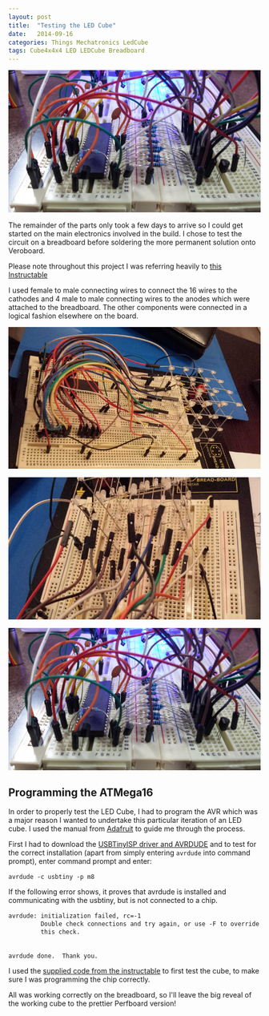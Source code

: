```yaml
---
layout: post
title:  "Testing the LED Cube"
date:   2014-09-16
categories: Things Mechatronics LedCube
tags: Cube4x4x4 LED LEDCube Breadboard
---
```


![Breadboard Setup](/images/c4x4x4/breadboard03.jpg)

The remainder of the parts only took a few days to arrive so I could get started on the main electronics involved in the build. I chose to test the circuit on a breadboard before soldering the more permanent solution onto Veroboard.

<!--more-->

Please note throughout this project I was referring heavily to [this Instructable][Instructable]

I used female to male connecting wires to connect the 16 wires to the cathodes and 4 male to male connecting wires to the anodes which were attached to the breadboard. The other components were connected in a logical fashion elsewhere on the board.

![Breadboard Setup](/images/c4x4x4/breadboard01.jpg)

![Breadboard Setup](/images/c4x4x4/breadboard04.jpg)

![Breadboard Setup](/images/c4x4x4/breadboard03.jpg)

## Programming the ATMega16

In order to properly test the LED Cube, I had to program the AVR which was a major reason I wanted to undertake this particular iteration of an LED cube. I used the manual from [Adafruit][USBtinyISP] to guide me through the process.

First I had to download the [USBTinyISP driver and AVRDUDE][driver] and to test for the correct installation (apart from simply entering `avrdude` into command prompt), enter command prompt and enter:

```
avrdude -c usbtiny -p m8 
```

If the following error shows, it proves that avrdude is installed and communicating with the usbtiny, but is not connected to a chip.

```
avrdude: initialization failed, rc=-1
         Double check connections and try again, or use -F to override
         this check.


avrdude done.  Thank you.
```


I used the [supplied code from the instructable][Instructable] to first test the cube, to make sure I was programming the chip correctly.



All was working correctly on the breadboard, so I'll leave the big reveal of the working cube to the prettier Perfboard version!

[Instructable]: http://www.instructables.com/id/LED-Cube-4x4x4/
[USBtinyISP]: https://learn.adafruit.com/usbtinyisp/use-it
[driver]: https://learn.adafruit.com/usbtinyisp/drivers
[AVRDUDE]: https://learn.adafruit.com/usbtinyisp/drivers